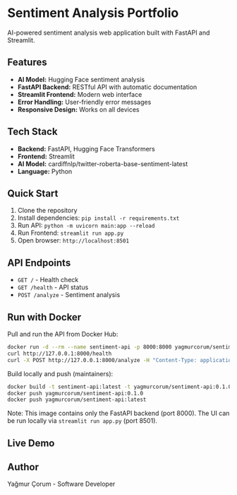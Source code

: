 # Sentiment Analysis Portfolio

AI-powered sentiment analysis web application built with FastAPI and Streamlit.

## Features

- **AI Model:** Hugging Face sentiment analysis
- **FastAPI Backend:** RESTful API with automatic documentation
- **Streamlit Frontend:** Modern web interface
- **Error Handling:** User-friendly error messages
- **Responsive Design:** Works on all devices

## Tech Stack

- **Backend:** FastAPI, Hugging Face Transformers
- **Frontend:** Streamlit
- **AI Model:** cardiffnlp/twitter-roberta-base-sentiment-latest
- **Language:** Python

## Quick Start

1. Clone the repository
2. Install dependencies: `pip install -r requirements.txt`
3. Run API: `python -m uvicorn main:app --reload`
4. Run Frontend: `streamlit run app.py`
5. Open browser: `http://localhost:8501`

## API Endpoints

- `GET /` - Health check
- `GET /health` - API status
- `POST /analyze` - Sentiment analysis

## Run with Docker

Pull and run the API from Docker Hub:

```bash
docker run -d --rm --name sentiment-api -p 8000:8000 yagmurcorum/sentiment-api:latest
curl http://127.0.0.1:8000/health
curl -X POST http://127.0.0.1:8000/analyze -H "Content-Type: application/json" -d '{"text":"I love this movie!"}'
```

Build locally and push (maintainers):

```bash
docker build -t sentiment-api:latest -t yagmurcorum/sentiment-api:0.1.0 -t yagmurcorum/sentiment-api:latest .
docker push yagmurcorum/sentiment-api:0.1.0
docker push yagmurcorum/sentiment-api:latest
```

Note: This image contains only the FastAPI backend (port 8000). The UI can be run locally via `streamlit run app.py` (port 8501).

## Live Demo


## Author

Yağmur Çorum - Software Developer


